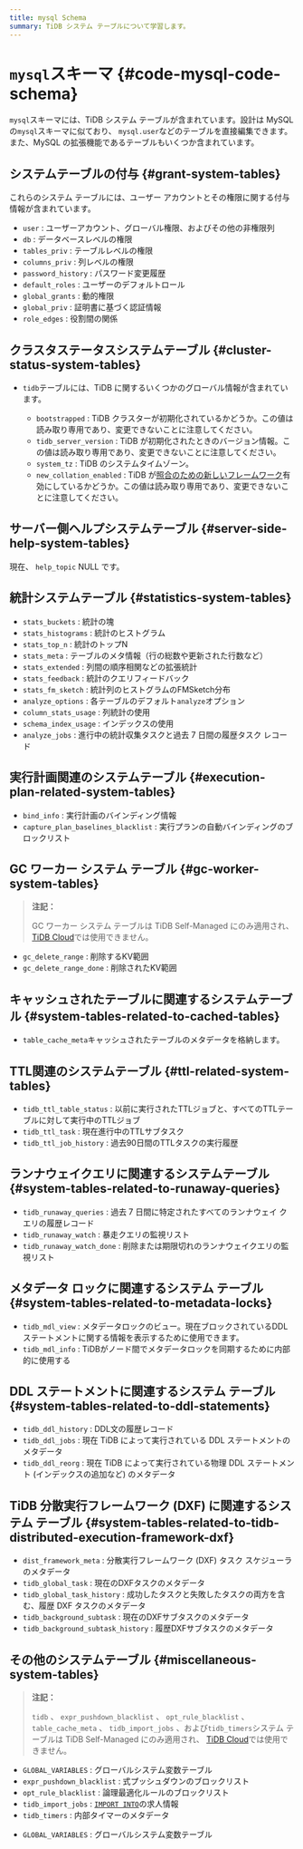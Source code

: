 ```yaml
---
title: mysql Schema
summary: TiDB システム テーブルについて学習します。
---
```


# <code>mysql</code>スキーマ {#code-mysql-code-schema}

`mysql`スキーマには、TiDB システム テーブルが含まれています。設計は MySQL の`mysql`スキーマに似ており、 `mysql.user`などのテーブルを直接編集できます。また、MySQL の拡張機能であるテーブルもいくつか含まれています。

## システムテーブルの付与 {#grant-system-tables}

これらのシステム テーブルには、ユーザー アカウントとその権限に関する付与情報が含まれています。

-   `user` : ユーザーアカウント、グローバル権限、およびその他の非権限列
-   `db` : データベースレベルの権限
-   `tables_priv` : テーブルレベルの権限
-   `columns_priv` : 列レベルの権限
-   `password_history` : パスワード変更履歴
-   `default_roles` : ユーザーのデフォルトロール
-   `global_grants` : 動的権限
-   `global_priv` : 証明書に基づく認証情報
-   `role_edges` : 役割間の関係

## クラスタステータスシステムテーブル {#cluster-status-system-tables}

-   `tidb`テーブルには、TiDB に関するいくつかのグローバル情報が含まれています。

    -   `bootstrapped` : TiDB クラスターが初期化されているかどうか。この値は読み取り専用であり、変更できないことに注意してください。
    -   `tidb_server_version` : TiDB が初期化されたときのバージョン情報。この値は読み取り専用であり、変更できないことに注意してください。
    -   `system_tz` : TiDB のシステムタイムゾーン。
    -   `new_collation_enabled` : TiDB が[照合のための新しいフレームワーク](/character-set-and-collation.md#new-framework-for-collations)有効にしているかどうか。この値は読み取り専用であり、変更できないことに注意してください。

## サーバー側ヘルプシステムテーブル {#server-side-help-system-tables}

現在、 `help_topic` NULL です。

## 統計システムテーブル {#statistics-system-tables}

-   `stats_buckets` : 統計の塊
-   `stats_histograms` : 統計のヒストグラム
-   `stats_top_n` : 統計のトップN
-   `stats_meta` : テーブルのメタ情報（行の総数や更新された行数など）
-   `stats_extended` : 列間の順序相関などの拡張統計
-   `stats_feedback` : 統計のクエリフィードバック
-   `stats_fm_sketch` : 統計列のヒストグラムのFMSketch分布
-   `analyze_options` : 各テーブルのデフォルト`analyze`オプション
-   `column_stats_usage` : 列統計の使用
-   `schema_index_usage` : インデックスの使用
-   `analyze_jobs` : 進行中の統計収集タスクと過去 7 日間の履歴タスク レコード

## 実行計画関連のシステムテーブル {#execution-plan-related-system-tables}

-   `bind_info` : 実行計画のバインディング情報
-   `capture_plan_baselines_blacklist` : 実行プランの自動バインディングのブロックリスト

## GC ワーカー システム テーブル {#gc-worker-system-tables}

> **注記：**
>
> GC ワーカー システム テーブルは TiDB Self-Managed にのみ適用され、 [TiDB Cloud](https://docs.pingcap.com/tidbcloud/)では使用できません。

-   `gc_delete_range` : 削除するKV範囲
-   `gc_delete_range_done` : 削除されたKV範囲

## キャッシュされたテーブルに関連するシステムテーブル {#system-tables-related-to-cached-tables}

-   `table_cache_meta`キャッシュされたテーブルのメタデータを格納します。

## TTL関連のシステムテーブル {#ttl-related-system-tables}

-   `tidb_ttl_table_status` : 以前に実行されたTTLジョブと、すべてのTTLテーブルに対して実行中のTTLジョブ
-   `tidb_ttl_task` : 現在進行中のTTLサブタスク
-   `tidb_ttl_job_history` : 過去90日間のTTLタスクの実行履歴

## ランナウェイクエリに関連するシステムテーブル {#system-tables-related-to-runaway-queries}

-   `tidb_runaway_queries` : 過去 7 日間に特定されたすべてのランナウェイ クエリの履歴レコード
-   `tidb_runaway_watch` : 暴走クエリの監視リスト
-   `tidb_runaway_watch_done` : 削除または期限切れのランナウェイクエリの監視リスト

## メタデータ ロックに関連するシステム テーブル {#system-tables-related-to-metadata-locks}

-   `tidb_mdl_view` : メタデータロックのビュー。現在ブロックされているDDLステートメントに関する情報を表示するために使用できます。
-   `tidb_mdl_info` : TiDBがノード間でメタデータロックを同期するために内部的に使用する

## DDL ステートメントに関連するシステム テーブル {#system-tables-related-to-ddl-statements}

-   `tidb_ddl_history` : DDL文の履歴レコード
-   `tidb_ddl_jobs` : 現在 TiDB によって実行されている DDL ステートメントのメタデータ
-   `tidb_ddl_reorg` : 現在 TiDB によって実行されている物理 DDL ステートメント (インデックスの追加など) のメタデータ

## TiDB 分散実行フレームワーク (DXF) に関連するシステム テーブル {#system-tables-related-to-tidb-distributed-execution-framework-dxf}

-   `dist_framework_meta` : 分散実行フレームワーク (DXF) タスク スケジューラのメタデータ
-   `tidb_global_task` : 現在のDXFタスクのメタデータ
-   `tidb_global_task_history` : 成功したタスクと失敗したタスクの両方を含む、履歴 DXF タスクのメタデータ
-   `tidb_background_subtask` : 現在のDXFサブタスクのメタデータ
-   `tidb_background_subtask_history` : 履歴DXFサブタスクのメタデータ

## その他のシステムテーブル {#miscellaneous-system-tables}

<CustomContent platform="tidb">

> **注記：**
>
> `tidb` 、 `expr_pushdown_blacklist` 、 `opt_rule_blacklist` 、 `table_cache_meta` 、 `tidb_import_jobs` 、および`tidb_timers`システム テーブルは TiDB Self-Managed にのみ適用され、 [TiDB Cloud](https://docs.pingcap.com/tidbcloud/)では使用できません。

-   `GLOBAL_VARIABLES` : グローバルシステム変数テーブル
-   `expr_pushdown_blacklist` : 式プッシュダウンのブロックリスト
-   `opt_rule_blacklist` : 論理最適化ルールのブロックリスト
-   `tidb_import_jobs` : [`IMPORT INTO`](/sql-statements/sql-statement-import-into.md)の求人情報
-   `tidb_timers` : 内部タイマーのメタデータ

</CustomContent>

<CustomContent platform="tidb-cloud">

-   `GLOBAL_VARIABLES` : グローバルシステム変数テーブル

</CustomContent>
